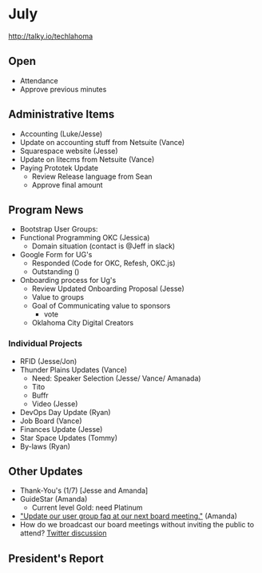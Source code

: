 # July
http://talky.io/techlahoma

## Open
* Attendance
* Approve previous minutes

## Administrative Items
* Accounting (Luke/Jesse)
 * Update on accounting stuff from Netsuite (Vance)
* Squarespace website (Jesse)
 * Update on litecms from Netsuite (Vance)
* Paying Prototek Update
   - Review Release language from Sean
   - Approve final amount

## Program News
* Bootstrap User Groups: 
 * Functional Programming OKC (Jessica)
   - Domain situation (contact is @Jeff in slack)
 * Google Form for UG's
   - Responded (Code for OKC, Refesh, OKC.js)
   - Outstanding ()
* Onboarding process for Ug's
  - Review Updated Onboarding Proposal (Jesse)
  - Value to groups
  - Goal of Communicating value to sponsors
    - vote
  - Oklahoma City Digital Creators

### Individual Projects
* RFID (Jesse/Jon)
* Thunder Plains Updates (Vance)
  - Need: Speaker Selection (Jesse/ Vance/ Amanada)
  - Tito
  - Buffr
  - Video (Jesse)
* DevOps Day Update (Ryan)
* Job Board (Vance)
* Finances Update (Jesse)
* Star Space Updates (Tommy)
* By-laws (Ryan)

## Other Updates
* Thank-You's (1/7) [Jesse and Amanda]
* GuideStar (Amanda)
  - Current level Gold: need Platinum
* ["Update our user group faq at our next board meeting."](https://techlahoma.slack.com/archives/usergroup-organizers/p1468007147000103) (Amanda)
* How do we broadcast our board meetings without inviting the public to attend? [Twitter discussion](https://twitter.com/joekarl/status/753399641853472768)

## President's Report 
